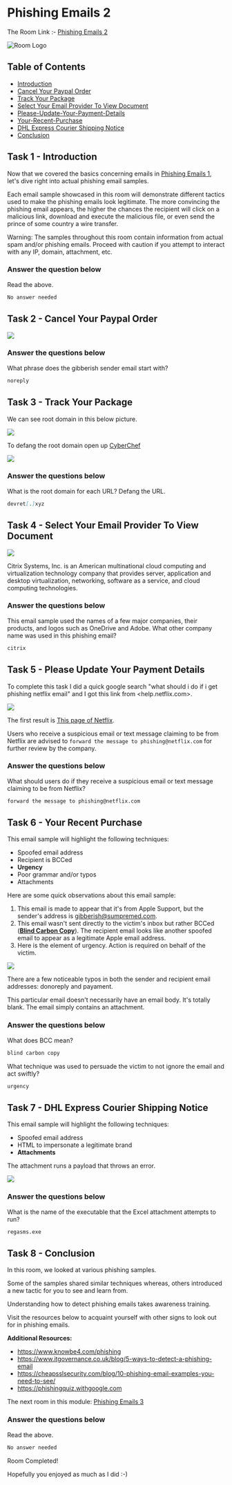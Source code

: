 # Phishing Emails 2

The Room Link :- [Phishing Emails 2](https://tryhackme.com/room/phishingemails2rytmuv)


![Room Logo ](images/room-logo.png "Room Logo")

## Table of Contents

- [Introduction](#Task-1---Introduction)
- [Cancel Your Paypal Order](#Task-2---Cancel-Your-Paypal-Order)
- [Track Your Package](#Task-3---Track-Your-Package)
- [Select Your Email Provider To View Document](#Task-4---Select-Your-Email-Provider-To-View-Document)
- [Please-Update-Your-Payment-Details](#Task-5---Please-Update-Your-Payment-Details)
- [Your-Recent-Purchase](#Task-6---Your-Recent-Purchase)
- [DHL Express Courier Shipping Notice](#Task-7---DHL-Express-Courier-Shipping-Notice)
- [Conclusion](#Task-8---Conclusion)

## Task 1 - Introduction

Now that we covered the basics concerning emails in [Phishing Emails 1](../Phishing-Emails-1/README.md), let's dive right into actual phishing email samples. 

Each email sample showcased in this room will demonstrate different tactics used to make the phishing emails look legitimate. The more convincing the phishing email appears, the higher the chances the recipient will click on a malicious link, download and execute the malicious file, or even send the prince of some country a wire transfer. 

Warning: The samples throughout this room contain information from actual spam and/or phishing emails. Proceed with caution if you attempt to interact with any IP, domain, attachment, etc.

### Answer the question below

Read the above.
```markdown 
No answer needed
```
## Task 2 - Cancel Your Paypal Order

![](images/email-header.png)

### Answer the questions below

What phrase does the gibberish sender email start with?
```markdown
noreply
```

## Task 3 - Track Your Package

We can see root domain in this below picture.

![](images/root-domain.png)

To defang the root domain open up [CyberChef](https://gchq.github.io/CyberChef/)

![](images/cyberchef.png)

### Answer the questions below

What is the root domain for each URL? Defang the URL. 
```markdown
devret[.]xyz
```

## Task 4 - Select Your Email Provider To View Document

![](images/other-company.png)

Citrix Systems, Inc. is an American multinational cloud computing and virtualization technology company that provides server, application and desktop virtualization, networking, software as a service, and cloud computing technologies.

### Answer the questions below

This email sample used the names of a few major companies, their products, and logos such as OneDrive and Adobe. What other company name was used in this phishing email?
```markdown
citrix
```

## Task 5 - Please Update Your Payment Details

To complete this task I did a quick google search "what should i do if i get phishing netflix email" and I got this link from <help.netflix.com>.

![](images/netflix-one.png)

The first result is [This page of Netflix](https://help.netflix.com/en/node/65674).

Users who receive a suspicious email or text message claiming to be from Netflix are advised to `forward the message to phishing@netflix.com` for further review by the company.

### Answer the questions below

What should users do if they receive a suspicious email or text message claiming to be from Netflix?
```markdown
forward the message to phishing@netflix.com 
```

## Task 6 - Your Recent Purchase

This email sample will highlight the following techniques:

- Spoofed email address
- Recipient is BCCed
- **Urgency**
- Poor grammar and/or typos
- Attachments

Here are some quick observations about this email sample:

1. This email is made to appear that it's from Apple Support, but the sender's address is gibberish@sumpremed.com. 
2. This email wasn't sent directly to the victim's inbox but rather BCCed ([**Blind Carbon Copy**](https://www.technology.pitt.edu/help-desk/how-to-documents/using-blind-carbon-copy-bcc-feature-protect-privacy-email-addresses)). The recipient email looks like another spoofed email to appear as a legitimate Apple email address. 
3. Here is the element of urgency. Action is required on behalf of the victim. 

![](images/email5-details2.png)

There are a few noticeable typos in both the sender and recipient email addresses: donoreply and payament.

This particular email doesn't necessarily have an email body. It's totally blank. The email simply contains an attachment. 

### Answer the questions below


What does BCC mean?
```markdown
blind carbon copy
```

What technique was used to persuade the victim to not ignore the email and act swiftly?
```markdown
urgency
```
## Task 7 - DHL Express Courier Shipping Notice

This email sample will highlight the following techniques:

- Spoofed email address
- HTML to impersonate a legitimate brand
- **Attachments**

The attachment runs a payload that throws an error. 

![](images/email4-attachment3.png)

### Answer the questions below

What is the name of the executable that the Excel attachment attempts to run?
```markdown
regasms.exe
```
## Task 8 - Conclusion

In this room, we looked at various phishing samples. 

Some of the samples shared similar techniques whereas, others introduced a new tactic for you to see and learn from. 

Understanding how to detect phishing emails takes awareness training.

Visit the resources below to acquaint yourself with other signs to look out for in phishing emails. 

**Additional Resources:**

- <https://www.knowbe4.com/phishing>
- <https://www.itgovernance.co.uk/blog/5-ways-to-detect-a-phishing-email>
- <https://cheapsslsecurity.com/blog/10-phishing-email-examples-you-need-to-see/>
- <https://phishingquiz.withgoogle.com>

The next room in this module: [Phishing Emails 3](https://github.com/0xr001/TryHackMe-Walkthrough/tree/master/Phishing-Emails-3)

### Answer the questions below

Read the above.
```markdown
No answer needed
```

Room Completed!

Hopefully you enjoyed as much as I did :-)
